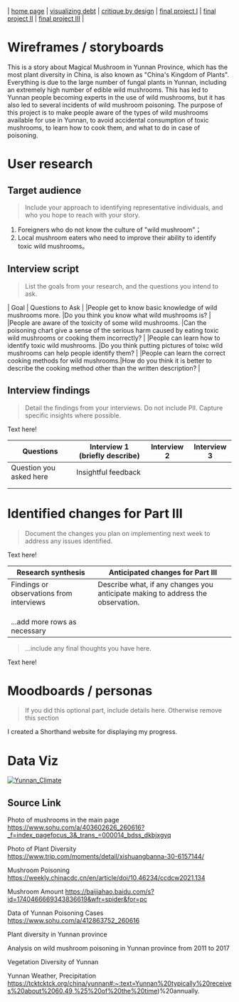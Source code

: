 | [home page](https://cmustudent.github.io/tswd-portfolio-templates/) | [visualizing debt](/dataviz2.md) | [critique by design](/dataviz3.md) | [final project I](/final_project_part1.md) | [final project II](/final_project_part3.md) | [final project III](final-project-part-three) |

# Wireframes / storyboards
This is a story about Magical Mushroom in Yunnan Province, which has the most plant diversity in China, is also known as "China's Kingdom of Plants". Everything is due to the large number of fungal plants in Yunnan, including an extremely high number of edible wild mushrooms. This has led to Yunnan people becoming experts in the use of wild mushrooms, but it has also led to several incidents of wild mushroom poisoning. The purpose of this project is to make people aware of the types of wild mushrooms available for use in Yunnan, to avoid accidental consumption of toxic mushrooms, to learn how to cook them, and what to do in case of poisoning.

# User research 

## Target audience
> Include your approach to identifying representative individuals, and who you hope to reach with your story. 
1. Foreigners who do not know the culture of "wild mushroom"；
2. Local mushroom eaters who need to improve their ability to identify toxic wild mushrooms。


## Interview script
> List the goals from your research, and the questions you intend to ask. 

|                              Goal                              |                                     Questions to Ask                                            |
|People get to know basic knowledge of wild mushrooms more.      |Do you think you know what wild mushrooms is?                                                    |
|People are aware of the toxicity of some wild mushrooms.        |Can the poisoning chart give a sense of the serious harm caused by eating toxic wild mushrooms or                                                                       cooking them incorrectly?                                                                        |
|People can learn how to identify toxic wild mushrooms.          |Do you think putting pictures of toixc wild mushrooms can help people identify them?             |
|People can learn the correct cooking methods for wild mushrooms.|How do you think it is better to describe the cooking method other than the written description? |



## Interview findings
> Detail the findings from your interviews.  Do not include PII.  Capture specific insights where possible.

Text here!

| Questions               | Interview 1 (briefly describe) | Interview 2 | Interview 3 |
|-------------------------|--------------------------------|-------------|-------------|
| Question you asked here | Insightful feedback            |             |             |
|                         |                                |             |             |
|                         |                                |             |             |


# Identified changes for Part III
> Document the changes you plan on implementing next week to address any issues identified.  

Text here!

| Research synthesis                       | Anticipated changes for Part III                                                |
|------------------------------------------|---------------------------------------------------------------------------------|
| Findings or observations from interviews | Describe what, if any changes you anticipate making to address the observation. |
|                                          |                                                                                 |
|                                          |                                                                                 |
|                                          |                                                                                 |
| ...add more rows as necessary            |                                                                                 |

> ...include any final thoughts you have here. 

Text here!

# Moodboards / personas
> If you did this optional part, include details here.  Otherwise remove this section

I created a Shorthand website for displaying my progress.

# Data Viz

<div class='tableauPlaceholder' id='viz1677032233593' style='position: relative'><noscript><a href='#'><img alt='Yunnan_Climate ' src='https:&#47;&#47;public.tableau.com&#47;static&#47;images&#47;Yu&#47;Yunnan_Climate&#47;Sheet1&#47;1_rss.png' style='border: none' /></a></noscript><object class='tableauViz'  style='display:none;'><param name='host_url' value='https%3A%2F%2Fpublic.tableau.com%2F' /> <param name='embed_code_version' value='3' /> <param name='site_root' value='' /><param name='name' value='Yunnan_Climate&#47;Sheet1' /><param name='tabs' value='no' /><param name='toolbar' value='yes' /><param name='static_image' value='https:&#47;&#47;public.tableau.com&#47;static&#47;images&#47;Yu&#47;Yunnan_Climate&#47;Sheet1&#47;1.png' /> <param name='animate_transition' value='yes' /><param name='display_static_image' value='yes' /><param name='display_spinner' value='yes' /><param name='display_overlay' value='yes' /><param name='display_count' value='yes' /><param name='language' value='zh-CN' /><param name='filter' value='publish=yes' /></object></div>                <script type='text/javascript'>                    var divElement = document.getElementById('viz1677032233593');                    var vizElement = divElement.getElementsByTagName('object')[0];                    vizElement.style.width='100%';vizElement.style.height=(divElement.offsetWidth*0.75)+'px';                    var scriptElement = document.createElement('script');                    scriptElement.src = 'https://public.tableau.com/javascripts/api/viz_v1.js';                    vizElement.parentNode.insertBefore(scriptElement, vizElement);                </script>

## Source Link

Photo of mushrooms in the main page
https://www.sohu.com/a/403602626_260616?_f=index_pagefocus_3&_trans_=000014_bdss_dkbjxgyq

Photo of Plant Diversity
https://www.trip.com/moments/detail/xishuangbanna-30-6157144/

Mushroom Poisoning
https://weekly.chinacdc.cn/en/article/doi/10.46234/ccdcw2021.134

Mushroom Amount
https://baijiahao.baidu.com/s?id=1740466669343836619&wfr=spider&for=pc

Data of Yunnan Poisoning Cases
https://www.sohu.com/a/412863752_260616

Plant diversity in Yunnan province

Analysis on wild mushroom poisoning in Yunnan province from 2011 to 2017

Vegetation Diversity of Yunnan

Yunnan Weather, Precipitation
https://tcktcktck.org/china/yunnan#:~:text=Yunnan%20typically%20receives%20about%2060.49,%25%20of%20the%20time)%20annually.


